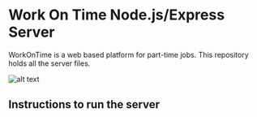 # Work On Time Node.js/Express Server
WorkOnTime is a web based platform for part-time jobs. This repository holds all the server files.


![alt text](https://lh5.googleusercontent.com/RM_tdZxFuzygZeLgMP3JHFirr6q7i3Fjtlypt-Tq1xhi6KU2203OpVCpAJ1w4zL1ROqno12jj0Bh05l93OfHBxkIB-jQlQ=w1920-h978)

## Instructions to run the server
